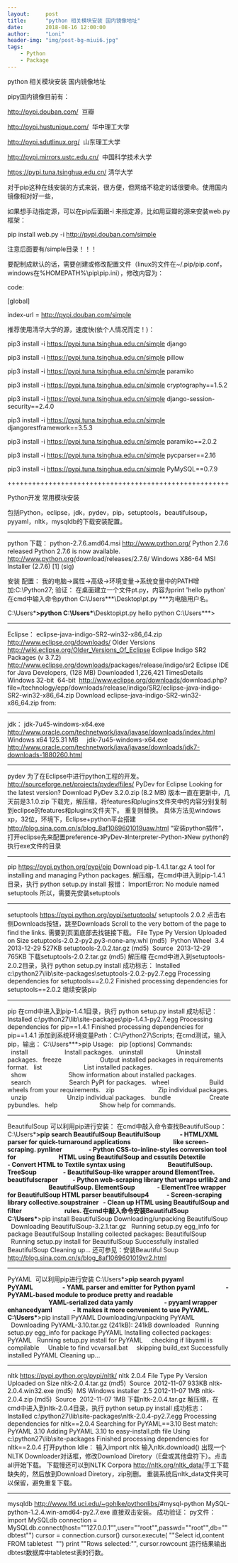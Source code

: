 ```yaml
---
layout:     post
title:      "python 相关模块安装 国内镜像地址"
date:       2018-08-16 12:00:00
author:     "Loni"
header-img: "img/post-bg-miui6.jpg"
tags:
    - Python
    - Package
---
```


python 相关模块安装 国内镜像地址

pipy国内镜像目前有：

http://pypi.douban.com/  豆瓣

http://pypi.hustunique.com/  华中理工大学

http://pypi.sdutlinux.org/  山东理工大学

http://pypi.mirrors.ustc.edu.cn/  中国科学技术大学

https://pypi.tuna.tsinghua.edu.cn/ 清华大学

对于pip这种在线安装的方式来说，很方便，但网络不稳定的话很要命。使用国内镜像相对好一些，

如果想手动指定源，可以在pip后面跟-i 来指定源，比如用豆瓣的源来安装web.py框架：

pip install web.py -i http://pypi.douban.com/simple

注意后面要有/simple目录！！！

要配制成默认的话，需要创建或修改配置文件（linux的文件在~/.pip/pip.conf，windows在%HOMEPATH%\pip\pip.ini），修改内容为：

code:

[global]

index-url = http://pypi.douban.com/simple

推荐使用清华大学的源，速度快(依个人情况而定！)：

pip3 install -i https://pypi.tuna.tsinghua.edu.cn/simple django

pip3 install -i https://pypi.tuna.tsinghua.edu.cn/simple pillow

pip3 install -i https://pypi.tuna.tsinghua.edu.cn/simple paramiko

pip3 install -i https://pypi.tuna.tsinghua.edu.cn/simple cryptography==1.5.2

pip3 install -i https://pypi.tuna.tsinghua.edu.cn/simple django-session-security==2.4.0

pip3 install -i https://pypi.tuna.tsinghua.edu.cn/simple djangorestframework==3.5.3

pip3 install -i https://pypi.tuna.tsinghua.edu.cn/simple paramiko==2.0.2

pip3 install -i https://pypi.tuna.tsinghua.edu.cn/simple pycparser==2.16

pip3 install -i https://pypi.tuna.tsinghua.edu.cn/simple PyMySQL==0.7.9

++++++++++++++++++++++++++++++++++++++++++++++++++++++

Python开发 常用模块安装

包括Python，eclipse，jdk，pydev，pip，setuptools，beautifulsoup，pyyaml，nltk，mysqldb的下载安装配置。
*************************************************
python
下载：
python-2.7.6.amd64.msi
<a>http://www.python.org/</a>
Python 2.7.6 released
Python 2.7.6 is now available.
<a>http://www.python.org/</a>download/releases/2.7.6/
Windows X86-64 MSI Installer (2.7.6) [1] (sig)

安装
配置：
我的电脑->属性->高级->环境变量->系统变量中的PATH增加:C:\Python27;
验证：
在桌面建立一个文件pt.py，内容为print 'hello python'
在cmd中输入命令python C:\Users\***\Desktop\pt.py
***为电脑用户名。

C:\Users\***>python C:\Users\***\Desktop\pt.py
hello python
C:\Users\***>

*************************************************
Eclipse：
eclipse-java-indigo-SR2-win32-x86_64.zip
<a>http://www.eclipse.org/downloads/</a>
Older Versions
<a>http://wiki.eclipse.org/Older_Versions_Of_Eclipse</a>
Eclipse Indigo SR2 Packages (v 3.7.2)
<a>http://www.eclipse.org/downloads/</a>packages/release/indigo/sr2
Eclipse IDE for Java Developers, (128 MB)
Downloaded 1,226,421 TimesDetails Windows 32-bit  64-bit 
<a>http://www.eclipse.org/downloads/</a>download.php?file=/technology/epp/downloads/release/indigo/SR2/eclipse-java-indigo-SR2-win32-x86_64.zip
Download eclipse-java-indigo-SR2-win32-x86_64.zip from:

*************************************************
jdk：
jdk-7u45-windows-x64.exe
<a>http://www.oracle.com/technetwork/java/javase/downloads/index.html</a>
Windows x64 125.31 MB     jdk-7u45-windows-x64.exe
<a>http://www.oracle.com/technetwork/java/javase/downloads/jdk7-downloads-1880260.html</a>

*************************************************
pydev
为了在Eclipse中进行python工程的开发。
<a>http://sourceforge.net/projects/pydev/files/</a>
PyDev for Eclipse
Looking for the latest version? Download PyDev 3.2.0.zip (8.2 MB)
版本一直在更新中，几天前是3.1.0.zip
下载完，解压缩，将features和plugins文件夹中的内容分别复制到eclipse的features和plugins文件夹下。
重复则替换。
具体方法见windows xp，32位，环境下，Eclipse+python平台搭建
<a>http://blog.sina.com.cn/s/blog_8af1069601019uaw.html</a>
“安装python插件”，打开eclipse先来配置preference-》PyDev-》Interpreter-Python-》New python的执行exe文件的目录

*************************************************
pip
<a>https://pypi.python.org/pypi/pip</a>
Download
pip-1.4.1.tar.gz
A tool for installing and managing Python packages.
解压缩，在cmd中进入到pip-1.4.1目录，执行 python setup.py install
报错：
ImportError: No module named setuptools
所以，需要先安装setuptools

*************************************************
setuptools
<a>https://pypi.python.org/pypi/setuptools/</a>
setuptools 2.0.2
点击右侧Downloads按钮，跳至Downloads
Scroll to the very bottom of the page to find the links.
需要到页面底部去找链接下载。
File Type Py Version Uploaded on Size
setuptools-2.0.2-py2.py3-none-any.whl (md5)  Python Wheel  3.4 2013-12-29 527KB
setuptools-2.0.2.tar.gz (md5)  Source  2013-12-29 765KB
下载setuptools-2.0.2.tar.gz (md5)
解压缩
在cmd中进入到setuptools-2.0.2目录，执行 python setup.py install
成功标志：
Installed c:\python27\lib\site-packages\setuptools-2.0.2-py2.7.egg
Processing dependencies for setuptools==2.0.2
Finished processing dependencies for setuptools==2.0.2
继续安装pip

*************************************************
pip
在cmd中进入到pip-1.4.1目录，执行 python setup.py install
成功标记：
Installed c:\python27\lib\site-packages\pip-1.4.1-py2.7.egg
Processing dependencies for pip==1.4.1
Finished processing dependencies for pip==1.4.1
添加到系统环境变量Path：C:\Python27\Scripts;
在cmd测试，输入pip，输出：
C:\Users\***>pip
Usage:
  pip [options]
Commands:
  install                     Install packages.
  uninstall                   Uninstall packages.
  freeze                      Output installed packages in requirements format.
  list                        List installed packages.
  show                        Show information about installed packages.
  search                      Search PyPI for packages.
  wheel                       Build wheels from your requirements.
  zip                         Zip individual packages.
  unzip                       Unzip individual packages.
  bundle                      Create pybundles.
  help                        Show help for commands.

*************************************************
BeautifulSoup
可以利用pip进行安装：
在cmd中敲入命令查找BeautifulSoup：
C:\Users\***>pip search BeautifulSoup
BeautifulSoup             - HTML/XML parser for quick-turnaround applications
                            like screen-scraping.
pynliner                  - Python CSS-to-inline-styles conversion tool for
                            HTML using BeautifulSoup and cssutils
Detextile                 - Convert HTML to Textile syntax using
                            BeautifulSoup.
TreeSoup                  - BeautifulSoup-like wrapper around ElementTree.
beautifulscraper          - Python web-scraping library that wraps urllib2 and
                            BeautifulSoup.
ElementSoup               - ElementTree wrapper for BeautifulSoup HTML parser
beautifulsoup4            - Screen-scraping library
collective.soupstrainer   - Clean up HTML using BeautifulSoup and filter
                            rules.
在cmd中敲入命令安装BeautifulSoup
C:\Users\***>pip install BeautifulSoup
Downloading/unpacking BeautifulSoup
  Downloading BeautifulSoup-3.2.1.tar.gz
  Running setup.py egg_info for package BeautifulSoup
Installing collected packages: BeautifulSoup
  Running setup.py install for BeautifulSoup
Successfully installed BeautifulSoup
Cleaning up...
还可参见：安装Beautiful Soup
<a>http://blog.sina.com.cn/s/blog_8af1069601019vr2.html</a>

*************************************************
PyYAML 
可以利用pip进行安装
C:\Users\***>pip search pyyaml
PyYAML                    - YAML parser and emitter for Python
pyaml                     - PyYAML-based module to produce pretty and readable
                            YAML-serialized data
yamly                     - pyyaml wrapper
enhancedyaml              - It makes it more convenient to use PyYAML.
C:\Users\***>pip install PyYAML
Downloading/unpacking PyYAML
  Downloading PyYAML-3.10.tar.gz (241kB): 241kB downloaded
  Running setup.py egg_info for package PyYAML
Installing collected packages: PyYAML
  Running setup.py install for PyYAML
    checking if libyaml is compilable
    Unable to find vcvarsall.bat
    skipping build_ext
Successfully installed PyYAML
Cleaning up...

*************************************************
nltk
<a>https://pypi.python.org/pypi/nltk/</a>
nltk 2.0.4
File Type Py Version Uploaded on Size
nltk-2.0.4.tar.gz (md5)  Source  2012-11-07 933KB
nltk-2.0.4.win32.exe (md5)  MS Windows installer  2.5 2012-11-07 1MB
nltk-2.0.4.zip (md5)  Source  2012-11-07 1MB
下载nltk-2.0.4.tar.gz
解压缩，在cmd中进入到nltk-2.0.4目录，执行 python setup.py install
成功标志：
Installed c:\python27\lib\site-packages\nltk-2.0.4-py2.7.egg
Processing dependencies for nltk==2.0.4
Searching for PyYAML==3.10
Best match: PyYAML 3.10
Adding PyYAML 3.10 to easy-install.pth file
Using c:\python27\lib\site-packages
Finished processing dependencies for nltk==2.0.4
打开python Idle：
输入import nltk
输入nltk.download()
出现一个NLTK Downloader对话框，修改Download Diretory（E盘或其他盘符下）。点击all开始下载。
下载慢还可以到NLTK Corpora <a>http://nltk.org/nltk_data/</a>手工下载缺失的，然后放到Download Diretory，zip别删。
重装系统后nltk_data文件夹可以保留，避免重复下载。

*************************************************
mysqldb
<a>http://www.lfd.uci.edu/~gohlke/pythonlibs/</a>#mysql-python
MySQL-python-1.2.4.win-amd64-py2.7.exe
直接双击安装。
成功验证：
py文件：
import MySQLdb
connection = MySQLdb.connect(host=""127.0.0.1"",user=""root"",passwd=""root"",db=""dbtest"")
cursor = connection.cursor()
cursor.execute( ""Select id,content FROM tabletest  "")
print ""Rows selected:"", cursor.rowcount
运行结果输出dbtest数据库中tabletest表的行数。